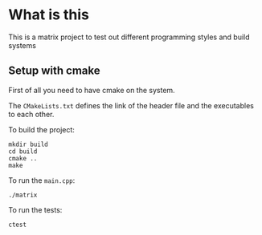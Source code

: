# What is this
This is a matrix project to test out different programming styles and build systems

## Setup with cmake
First of all you need to have cmake on the system.

The `CMakeLists.txt` defines the link of the header file and the executables to each other.

To build the project:
```
mkdir build
cd build
cmake ..
make
```

To run the `main.cpp`: 
```
./matrix
```

To run the tests:
```
ctest
```